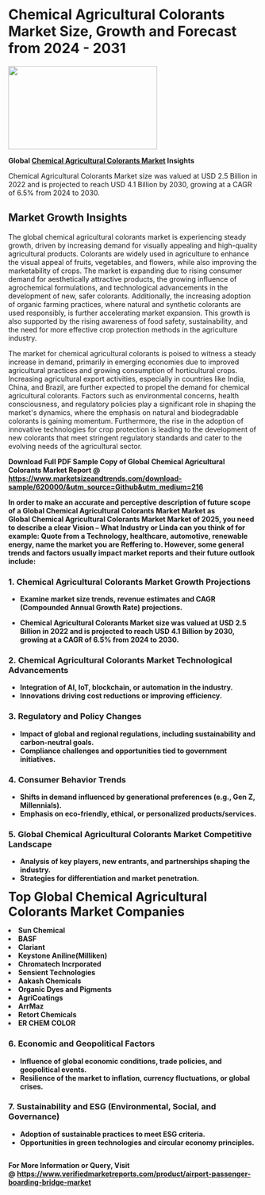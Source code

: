 <H1>Chemical Agricultural Colorants Market Size, Growth and Forecast from 2024 - 2031</H1><img class="aligncenter size-medium wp-image-584254" src="https://thirdeyenews.in/wp-content/uploads/2024/09/Global-Market-Research-300x168.jpeg" alt="" width="300" height="168" /><p><strong>Global&nbsp;<a href="https://www.marketsizeandtrends.com/download-sample/620000/&amp;utm_source=Github&utm_medium=216">Chemical Agricultural Colorants Market</a> Insights</strong></p><p>Chemical Agricultural Colorants Market size was valued at USD 2.5 Billion in 2022 and is projected to reach USD 4.1 Billion by 2030, growing at a CAGR of 6.5% from 2024 to 2030.</p><p><h2>Market Growth Insights</h2> <p>The global chemical agricultural colorants market is experiencing steady growth, driven by increasing demand for visually appealing and high-quality agricultural products. Colorants are widely used in agriculture to enhance the visual appeal of fruits, vegetables, and flowers, while also improving the marketability of crops. The market is expanding due to rising consumer demand for aesthetically attractive products, the growing influence of agrochemical formulations, and technological advancements in the development of new, safer colorants. Additionally, the increasing adoption of organic farming practices, where natural and synthetic colorants are used responsibly, is further accelerating market expansion. This growth is also supported by the rising awareness of food safety, sustainability, and the need for more effective crop protection methods in the agriculture industry.</p> <p><strong></strong></p> <p>The market for chemical agricultural colorants is poised to witness a steady increase in demand, primarily in emerging economies due to improved agricultural practices and growing consumption of horticultural crops. Increasing agricultural export activities, especially in countries like India, China, and Brazil, are further expected to propel the demand for chemical agricultural colorants. Factors such as environmental concerns, health consciousness, and regulatory policies play a significant role in shaping the market's dynamics, where the emphasis on natural and biodegradable colorants is gaining momentum. Furthermore, the rise in the adoption of innovative technologies for crop protection is leading to the development of new colorants that meet stringent regulatory standards and cater to the evolving needs of the agricultural sector. <p><strong></p><p><span class=""><strong>Download Full PDF Sample Copy of Global Chemical Agricultural Colorants Market Report</strong> @ <a href="https://www.marketsizeandtrends.com/download-sample/620000/&amp;utm_source=Github&utm_medium=216" target="_blank">https://www.marketsizeandtrends.com/download-sample/620000/&amp;utm_source=Github&utm_medium=216</a></span></p><p>In order to make an accurate and perceptive description of future scope of a Global&nbsp;Chemical Agricultural Colorants Market Market as Global&nbsp;Chemical Agricultural Colorants Market Market of 2025, you need to describe a clear Vision &ndash; What Industry or Linda can you think of for example: Quote from a Technology, healthcare, automotive, renewable energy, name the market you are Reffering to. However, some general trends and factors usually impact market reports and their future outlook include:</p><h3>1.&nbsp;<strong>Chemical Agricultural Colorants Market Growth Projections</strong></h3><ul><li>Examine market size trends, revenue estimates and CAGR (Compounded Annual Growth Rate) projections.</li><li><p>Chemical Agricultural Colorants Market size was valued at USD 2.5 Billion in 2022 and is projected to reach USD 4.1 Billion by 2030, growing at a CAGR of 6.5% from 2024 to 2030.</p></li></ul><h3>2.&nbsp;<strong>Chemical Agricultural Colorants Market Technological Advancements</strong></h3><ul><li>Integration of AI, IoT, blockchain, or automation in the industry.</li><li>Innovations driving cost reductions or improving efficiency.</li></ul><h3>3.&nbsp;<strong>Regulatory and Policy Changes</strong></h3><ul><li>Impact of global and regional regulations, including sustainability and carbon-neutral goals.</li><li>Compliance challenges and opportunities tied to government initiatives.</li></ul><h3>4.&nbsp;<strong>Consumer Behavior Trends</strong></h3><ul><li>Shifts in demand influenced by generational preferences (e.g., Gen Z, Millennials).</li><li>Emphasis on eco-friendly, ethical, or personalized products/services.</li></ul><h3>5.&nbsp;<strong>Global Chemical Agricultural Colorants Market Competitive Landscape</strong></h3><ul><li>Analysis of key players, new entrants, and partnerships shaping the industry.</li><li>Strategies for differentiation and market penetration.</li></ul><p data-pm-slice="1 1 []"><span style="color: inherit; font-family: inherit; font-size: 25px;">Top Global Chemical Agricultural Colorants Market Companies</span></p><div class="" data-test-id=""><p><li>Sun Chemical</li><li> BASF</li><li> Clariant</li><li> Keystone Aniline(Milliken)</li><li> Chromatech Incrporated</li><li> Sensient Technologies</li><li> Aakash Chemicals</li><li> Organic Dyes and Pigments</li><li> AgriCoatings</li><li> ArrMaz</li><li> Retort Chemicals</li><li> ER CHEM COLOR</li></p></div><h3>6.&nbsp;<strong>Economic and Geopolitical Factors</strong></h3><ul><li>Influence of global economic conditions, trade policies, and geopolitical events.</li><li>Resilience of the market to inflation, currency fluctuations, or global crises.</li></ul><h3>7.&nbsp;<strong>Sustainability and ESG (Environmental, Social, and Governance)</strong></h3><ul><li>Adoption of sustainable practices to meet ESG criteria.</li><li>Opportunities in green technologies and circular economy principles.</li></ul><h2><strong style="font-size: 14px;">For More Information or Query, Visit @&nbsp;</strong><a style="background-color: #ffffff; font-size: 14px;" href="https://www.marketsizeandtrends.com/report/chemical-agricultural-colorants-market/" target="_blank">https://www.verifiedmarketreports.com/product/airport-passenger-boarding-bridge-market</a></h2>
